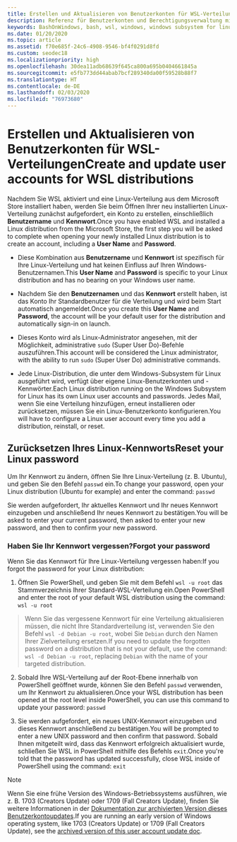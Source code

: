 ```yaml
---
title: Erstellen und Aktualisieren von Benutzerkonten für WSL-Verteilungen
description: Referenz für Benutzerkonten und Berechtigungsverwaltung mit dem Windows-Subsystem für Linux.
keywords: BashOnWindows, bash, wsl, windows, windows subsystem for linux, windowssubsystem, ubuntu, user accounts
ms.date: 01/20/2020
ms.topic: article
ms.assetid: f70e685f-24c6-4908-9546-bf4f0291d8fd
ms.custom: seodec18
ms.localizationpriority: high
ms.openlocfilehash: 30dea11adb68639f645ca800a695b0404661845a
ms.sourcegitcommit: e5fb773dd44abab7bcf289340da00f59528b88f7
ms.translationtype: HT
ms.contentlocale: de-DE
ms.lasthandoff: 02/03/2020
ms.locfileid: "76973680"
---
```

# <a name="create-and-update-user-accounts-for-wsl-distributions"></a><span data-ttu-id="15c98-104">Erstellen und Aktualisieren von Benutzerkonten für WSL-Verteilungen</span><span class="sxs-lookup"><span data-stu-id="15c98-104">Create and update user accounts for WSL distributions</span></span>

<span data-ttu-id="15c98-105">Nachdem Sie WSL aktiviert und eine Linux-Verteilung aus dem Microsoft Store installiert haben, werden Sie beim Öffnen Ihrer neu installierten Linux-Verteilung zunächst aufgefordert, ein Konto zu erstellen, einschließlich **Benutzername** und **Kennwort**.</span><span class="sxs-lookup"><span data-stu-id="15c98-105">Once you have enabled WSL and installed a Linux distribution from the Microsoft Store, the first step you will be asked to complete when opening your newly installed Linux distribution is to create an account, including a **User Name** and **Password**.</span></span>

- <span data-ttu-id="15c98-106">Diese Kombination aus **Benutzername** und **Kennwort** ist spezifisch für Ihre Linux-Verteilung und hat keinen Einfluss auf Ihren Windows-Benutzernamen.</span><span class="sxs-lookup"><span data-stu-id="15c98-106">This **User Name** and **Password** is specific to your Linux distribution and has no bearing on your Windows user name.</span></span>

- <span data-ttu-id="15c98-107">Nachdem Sie den **Benutzernamen** und das **Kennwort** erstellt haben, ist das Konto Ihr Standardbenutzer für die Verteilung und wird beim Start automatisch angemeldet.</span><span class="sxs-lookup"><span data-stu-id="15c98-107">Once you create this **User Name** and **Password**, the account will be your default user for the distribution and automatically sign-in on launch.</span></span>

- <span data-ttu-id="15c98-108">Dieses Konto wird als Linux-Administrator angesehen, mit der Möglichkeit, administrative `sudo` (Super User Do)-Befehle auszuführen.</span><span class="sxs-lookup"><span data-stu-id="15c98-108">This account will be considered the Linux administrator, with the ability to run `sudo` (Super User Do) administrative commands.</span></span>

- <span data-ttu-id="15c98-109">Jede Linux-Distribution, die unter dem Windows-Subsystem für Linux ausgeführt wird, verfügt über eigene Linux-Benutzerkonten und -Kennwörter.</span><span class="sxs-lookup"><span data-stu-id="15c98-109">Each Linux distribution running on the Windows Subsystem for Linux has its own Linux user accounts and passwords.</span></span>  <span data-ttu-id="15c98-110">Jedes Mail, wenn Sie eine Verteilung hinzufügen, erneut installieren oder zurücksetzen, müssen Sie ein Linux-Benutzerkonto konfigurieren.</span><span class="sxs-lookup"><span data-stu-id="15c98-110">You will have to configure a Linux user account every time you add a distribution, reinstall, or reset.</span></span>

## <a name="reset-your-linux-password"></a><span data-ttu-id="15c98-111">Zurücksetzen Ihres Linux-Kennworts</span><span class="sxs-lookup"><span data-stu-id="15c98-111">Reset your Linux password</span></span>

<span data-ttu-id="15c98-112">Um Ihr Kennwort zu ändern, öffnen Sie Ihre Linux-Verteilung (z. B. Ubuntu), und geben Sie den Befehl `passwd` ein.</span><span class="sxs-lookup"><span data-stu-id="15c98-112">To change your password, open your Linux distribution (Ubuntu for example) and enter the command: `passwd`</span></span>

<span data-ttu-id="15c98-113">Sie werden aufgefordert, Ihr aktuelles Kennwort und Ihr neues Kennwort einzugeben und anschließend Ihr neues Kennwort zu bestätigen.</span><span class="sxs-lookup"><span data-stu-id="15c98-113">You will be asked to enter your current password, then asked to enter your new password, and then to confirm your new password.</span></span>

### <a name="forgot-your-password"></a><span data-ttu-id="15c98-114">Haben Sie Ihr Kennwort vergessen?</span><span class="sxs-lookup"><span data-stu-id="15c98-114">Forgot your password</span></span>

<span data-ttu-id="15c98-115">Wenn Sie das Kennwort für Ihre Linux-Verteilung vergessen haben:</span><span class="sxs-lookup"><span data-stu-id="15c98-115">If you forgot the password for your Linux distribution:</span></span>

1. <span data-ttu-id="15c98-116">Öffnen Sie PowerShell, und geben Sie mit dem Befehl `wsl -u root` das Stammverzeichnis Ihrer Standard-WSL-Verteilung ein.</span><span class="sxs-lookup"><span data-stu-id="15c98-116">Open PowerShell and enter the root of your default WSL distribution using the command: `wsl -u root`</span></span>

> <span data-ttu-id="15c98-117">Wenn Sie das vergessene Kennwort für eine Verteilung aktualisieren müssen, die nicht Ihre Standardverteilung ist, verwenden Sie den Befehl `wsl -d Debian -u root`, wobei Sie `Debian` durch den Namen Ihrer Zielverteilung ersetzen.</span><span class="sxs-lookup"><span data-stu-id="15c98-117">If you need to update the forgotten password on a distribution that is not your default, use the command: `wsl -d Debian -u root`, replacing `Debian` with the name of your targeted distribution.</span></span>

2. <span data-ttu-id="15c98-118">Sobald Ihre WSL-Verteilung auf der Root-Ebene innerhalb von PowerShell geöffnet wurde, können Sie den Befehl `passwd` verwenden, um Ihr Kennwort zu aktualisieren.</span><span class="sxs-lookup"><span data-stu-id="15c98-118">Once your WSL distribution has been opened at the root level inside PowerShell, you can use this command to update your password: `passwd`</span></span>

3. <span data-ttu-id="15c98-119">Sie werden aufgefordert, ein neues UNIX-Kennwort einzugeben und dieses Kennwort anschließend zu bestätigen.</span><span class="sxs-lookup"><span data-stu-id="15c98-119">You will be prompted to enter a new UNIX password and then confirm that password.</span></span> <span data-ttu-id="15c98-120">Sobald Ihnen mitgeteilt wird, dass das Kennwort erfolgreich aktualisiert wurde, schließen Sie WSL in PowerShell mithilfe des Befehls `exit`.</span><span class="sxs-lookup"><span data-stu-id="15c98-120">Once you're told that the password has updated successfully, close WSL inside of PowerShell using the command: `exit`</span></span>

> [!NOTE]
> <span data-ttu-id="15c98-121">Wenn Sie eine frühe Version des Windows-Betriebssystems ausführen, wie z. B. 1703 (Creators Update) oder 1709 (Fall Creators Update), finden Sie weitere Informationen in der [Dokumentation zur archivierten Version dieses Benutzerkontoupdates](./user-support-archived.md).</span><span class="sxs-lookup"><span data-stu-id="15c98-121">If you are running an early version of Windows operating system, like 1703 (Creators Update) or 1709 (Fall Creators Update), see the [archived version of this user account update doc](./user-support-archived.md).</span></span>
